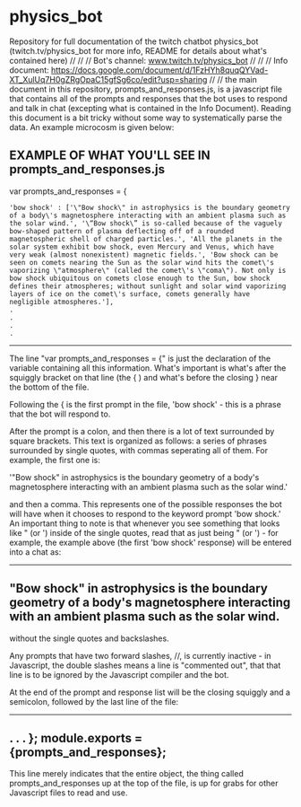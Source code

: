 # physics_bot
Repository for full documentation of the twitch chatbot physics_bot (twitch.tv/physics_bot for more info, README for details about what's contained here)
//
//
// Bot's channel: www.twitch.tv/physics_bot
//
//
// Info document: https://docs.google.com/document/d/1FzHYh8quqQYVad-XT_XulUq7H0gZRgOpaC15gfSg6co/edit?usp=sharing
//
//
the main document in this repository, prompts_and_responses.js, is a javascript file that contains all of the prompts and responses that the bot uses to respond and talk in chat (excepting what is contained in the Info Document). Reading this document is a bit tricky without some way to systematically parse the data. An example microcosm is given below:


EXAMPLE OF WHAT YOU'LL SEE IN prompts_and_responses.js
----------------------------------------------------------------------------------------------------

var prompts_and_responses = {
  
    'bow shock' : ['\"Bow shock\" in astrophysics is the boundary geometry of a body\'s magnetosphere interacting with an ambient plasma such as the solar wind.', '\“Bow shock\” is so-called because of the vaguely bow-shaped pattern of plasma deflecting off of a rounded magnetospheric shell of charged particles.', 'All the planets in the solar system exhibit bow shock, even Mercury and Venus, which have very weak (almost nonexistent) magnetic fields.', 'Bow shock can be seen on comets nearing the Sun as the solar wind hits the comet\'s vaporizing \"atmosphere\" (called the comet\'s \"coma\"). Not only is bow shock ubiquitous on comets close enough to the Sun, bow shock defines their atmospheres; without sunlight and solar wind vaporizing layers of ice on the comet\'s surface, comets generally have negligible atmospheres.'],
    .
    .
    .
    .

-----------------------------------------------------------------------------------------------------
The line "var prompts_and_responses = {" is just the declaration of the variable containing all this information. What's important is what's after the squiggly bracket on that line (the { ) and what's before the closing } near the bottom of the file. 

Following the { is the first prompt in the file, 'bow shock' - this is a phrase that the bot will respond to.

After the prompt is a colon, and then there is a lot of text surrounded by square brackets. This text is organized as follows: a series of phrases surrounded by single quotes, with commas seperating all of them. For example, the first one is:  

'\"Bow shock\" in astrophysics is the boundary geometry of a body\'s magnetosphere interacting with an ambient plasma such as the solar wind.' 

and then a comma. This represents one of the possible responses the bot will have when it chooses to respond to the keyword prompt 'bow shock.' An important thing to note is that whenever you see something that looks like \" (or \') inside of the single quotes, read that as just being " (or ') - for example, the example above (the first 'bow shock' response) will be entered into a chat as:

----------------------------------------------------------------------------------------------------
"Bow shock" in astrophysics is the boundary geometry of a body's magnetosphere interacting with an ambient plasma such as the solar wind.
----------------------------------------------------------------------------------------------------

without the single quotes and backslashes. 

Any prompts that have two forward slashes, //, is currently inactive - in Javascript, the double slashes means a line is "commented out", that that line is to be ignored by the Javascript compiler and the bot. 


At the end of the prompt and response list will be the closing squiggly and a semicolon, followed by the last line of the file:

----------------------------------------------------------------------------------------------------
  .
  .
  .
  };
module.exports = {prompts_and_responses}; 
----------------------------------------------------------------------------------------------------


This line merely indicates that the entire object, the thing called prompts_and_responses up at the top of the file, is up for grabs for other Javascript files to read and use. 
